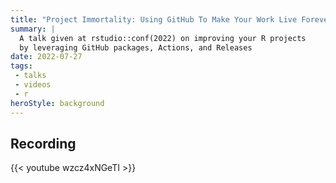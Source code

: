 ```yaml
---
title: "Project Immortality: Using GitHub To Make Your Work Live Forever"
summary: | 
  A talk given at rstudio::conf(2022) on improving your R projects 
  by leveraging GitHub packages, Actions, and Releases
date: 2022-07-27
tags: 
 - talks
 - videos
 - r
heroStyle: background
---
```


## Recording
{{< youtube wzcz4xNGeTI >}}

